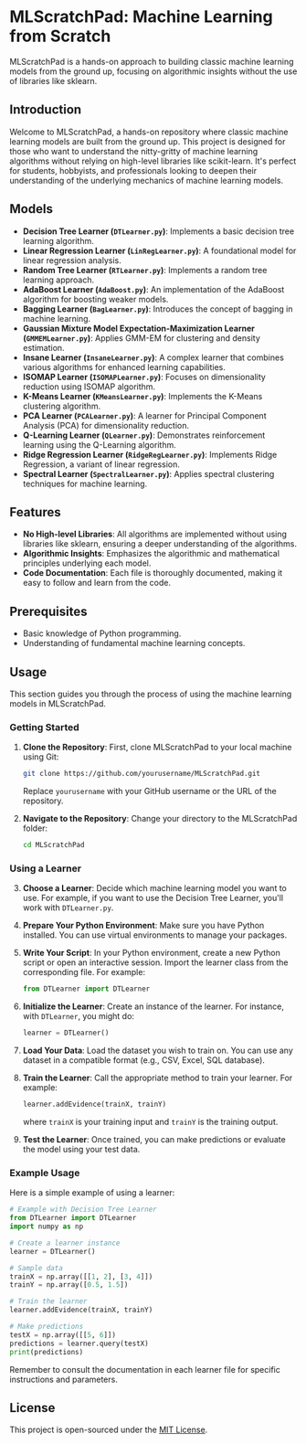 # MLScratchPad: Machine Learning from Scratch
MLScratchPad is a hands-on approach to building classic machine learning models from the ground up, focusing on algorithmic insights without the use of libraries like sklearn.

## Introduction
Welcome to MLScratchPad, a hands-on repository where classic machine learning models are built from the ground up. This project is designed for those who want to understand the nitty-gritty of machine learning algorithms without relying on high-level libraries like scikit-learn. It's perfect for students, hobbyists, and professionals looking to deepen their understanding of the underlying mechanics of machine learning models.

## Models
- **Decision Tree Learner (`DTLearner.py`)**: Implements a basic decision tree learning algorithm.
- **Linear Regression Learner (`LinRegLearner.py`)**: A foundational model for linear regression analysis.
- **Random Tree Learner (`RTLearner.py`)**: Implements a random tree learning approach.
- **AdaBoost Learner (`AdaBoost.py`)**: An implementation of the AdaBoost algorithm for boosting weaker models.
- **Bagging Learner (`BagLearner.py`)**: Introduces the concept of bagging in machine learning.
- **Gaussian Mixture Model Expectation-Maximization Learner (`GMMEMLearner.py`)**: Applies GMM-EM for clustering and density estimation.
- **Insane Learner (`InsaneLearner.py`)**: A complex learner that combines various algorithms for enhanced learning capabilities.
- **ISOMAP Learner (`ISOMAPLearner.py`)**: Focuses on dimensionality reduction using ISOMAP algorithm.
- **K-Means Learner (`KMeansLearner.py`)**: Implements the K-Means clustering algorithm.
- **PCA Learner (`PCALearner.py`)**: A learner for Principal Component Analysis (PCA) for dimensionality reduction.
- **Q-Learning Learner (`QLearner.py`)**: Demonstrates reinforcement learning using the Q-Learning algorithm.
- **Ridge Regression Learner (`RidgeRegLearner.py`)**: Implements Ridge Regression, a variant of linear regression.
- **Spectral Learner (`SpectralLearner.py`)**: Applies spectral clustering techniques for machine learning.

## Features
- **No High-level Libraries**: All algorithms are implemented without using libraries like sklearn, ensuring a deeper understanding of the algorithms.
- **Algorithmic Insights**: Emphasizes the algorithmic and mathematical principles underlying each model.
- **Code Documentation**: Each file is thoroughly documented, making it easy to follow and learn from the code.

## Prerequisites
- Basic knowledge of Python programming.
- Understanding of fundamental machine learning concepts.

## Usage
This section guides you through the process of using the machine learning models in MLScratchPad. 

### Getting Started
1. **Clone the Repository**: First, clone MLScratchPad to your local machine using Git:
   ```bash
   git clone https://github.com/yourusername/MLScratchPad.git
   ```
   Replace `yourusername` with your GitHub username or the URL of the repository.

2. **Navigate to the Repository**: Change your directory to the MLScratchPad folder:
   ```bash
   cd MLScratchPad
   ```

### Using a Learner
3. **Choose a Learner**: Decide which machine learning model you want to use. For example, if you want to use the Decision Tree Learner, you'll work with `DTLearner.py`.

4. **Prepare Your Python Environment**: Make sure you have Python installed. You can use virtual environments to manage your packages.

5. **Write Your Script**: In your Python environment, create a new Python script or open an interactive session. Import the learner class from the corresponding file. For example:
   ```python
   from DTLearner import DTLearner
   ```

6. **Initialize the Learner**: Create an instance of the learner. For instance, with `DTLearner`, you might do:
   ```python
   learner = DTLearner()
   ```

7. **Load Your Data**: Load the dataset you wish to train on. You can use any dataset in a compatible format (e.g., CSV, Excel, SQL database).

8. **Train the Learner**: Call the appropriate method to train your learner. For example:
   ```python
   learner.addEvidence(trainX, trainY)
   ```
   where `trainX` is your training input and `trainY` is the training output.

9. **Test the Learner**: Once trained, you can make predictions or evaluate the model using your test data.

### Example Usage
Here is a simple example of using a learner:
```python
# Example with Decision Tree Learner
from DTLearner import DTLearner
import numpy as np

# Create a learner instance
learner = DTLearner()

# Sample data
trainX = np.array([[1, 2], [3, 4]])
trainY = np.array([0.5, 1.5])

# Train the learner
learner.addEvidence(trainX, trainY)

# Make predictions
testX = np.array([[5, 6]])
predictions = learner.query(testX)
print(predictions)
```

Remember to consult the documentation in each learner file for specific instructions and parameters.

## License
This project is open-sourced under the [MIT License](https://opensource.org/licenses/MIT).
